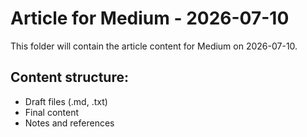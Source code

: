 # Article for Medium - 2026-07-10

This folder will contain the article content for Medium on 2026-07-10.

## Content structure:
- Draft files (.md, .txt)
- Final content
- Notes and references
